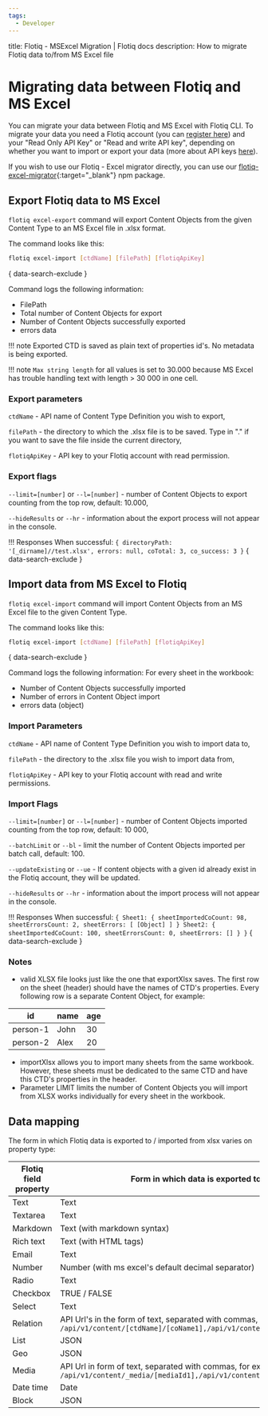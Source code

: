 ```yaml
---
tags:
  - Developer
---
```


title: Flotiq - MSExcel Migration | Flotiq docs
description: How to migrate Flotiq data to/from MS Excel file

# Migrating data between Flotiq and MS Excel

You can migrate your data between Flotiq and MS Excel with Flotiq CLI. To migrate your data you need a Flotiq account (you can [register here](http://editor.flotiq.com/register.html)) and your "Read Only API Key" or "Read and write API key", depending on whether you want to import or export your data (more about API keys [here](../API/index.md)).

If you wish to use our Flotiq - Excel migrator directly, you can use our [flotiq-excel-migrator](https://www.npmjs.com/package/flotiq-excel-migrator){:target="_blank"} npm package.

## Export Flotiq data to MS Excel

`flotiq excel-export` command will export Content Objects from the given Content Type to an MS Excel file in .xlsx format.

The command looks like this:

```bash
flotiq excel-import [ctdName] [filePath] [flotiqApiKey]
```
{ data-search-exclude }

Command logs the following information:

* FilePath
* Total number of Content Objects for export
* Number of Content Objects successfully exported
* errors data

!!! note
    Exported CTD is saved as plain text of properties id's. No metadata is being exported.

!!! note
    `Max string length` for all values is set to 30.000 because MS Excel has trouble handling text with length > 30 000 in one cell.

### Export parameters

`ctdName` - API name of Content Type Definition you wish to export,

`filePath` - the directory to which the .xlsx file is to be saved. Type in "." if you want to save the file inside the current directory,

`flotiqApiKey` - API key to your Flotiq account with read permission.

### Export flags

`--limit=[number]` or `--l=[number]` - number of Content Objects to export counting from the top row, default: 10.000,

`--hideResults` or `--hr` - information about the export process will not appear in the console.

!!! Responses
    When successful:
    ```
    {
        directoryPath: '[_dirname]//test.xlsx',
        errors: null,
        coTotal: 3,
        co_success: 3
    }
    ```
    { data-search-exclude }

## Import data from MS Excel to Flotiq

`flotiq excel-import` command will import Content Objects from an MS Excel file to the given Content Type.

The command looks like this:

```bash
flotiq excel-import [ctdName] [filePath] [flotiqApiKey]
```
{ data-search-exclude }

Command logs the following information:
For every sheet in the workbook:

* Number of Content Objects successfully imported
* Number of errors in Content Object import
* errors data (object)

### Import Parameters

`ctdName` - API name of Content Type Definition you wish to import data to,

`filePath` - the directory to the .xlsx file you wish to import data from,

`flotiqApiKey` - API key to your Flotiq account with read and write permissions.

### Import Flags

`--limit=[number]` or `--l=[number]` - number of Content Objects imported counting from the top row, default: 10 000,

`--batchLimit` or `--bl` - limit the number of Content Objects imported per batch call, default: 100.

`--updateExisting` or `--ue` - If content objects with a given id already exist in the Flotiq account, they will be updated.

`--hideResults` or `--hr` - information about the import process will not appear in the console.

!!! Responses
    When successful:
    ```
    {
        Sheet1: {
            sheetImportedCoCount: 98,
            sheetErrorsCount: 2,
            sheetErrors: [ [Object] ]
        }
        Sheet2: {
            sheetImportedCoCount: 100,
            sheetErrorsCount: 0,
            sheetErrors: []
            }
    }
    ```
    { data-search-exclude }

### Notes

* valid XLSX file looks just like the one that exportXlsx saves. The first row on the sheet (header) should have the names of CTD's properties. Every following row is a separate Content Object, for example:

| id | name | age |
|--|--|--|
| person-1 | John | 30 |
| person-2 | Alex | 20 |

* importXlsx allows you to import many sheets from the same workbook. However, these sheets must be dedicated to the same CTD and have this CTD's properties in the header.
* Parameter LIMIT limits the number of Content Objects you will import from XLSX works individually for every sheet in the workbook.

## Data mapping

The form in which Flotiq data is exported to / imported from xlsx varies on property type:

| Flotiq field property | Form in which data is exported to xlsx |
|--|--|
| Text | Text |
| Textarea | Text |
| Markdown | Text (with markdown syntax) |
| Rich text | Text (with HTML tags) |
| Email | Text |
| Number | Number (with ms excel's default decimal separator) |
| Radio | Text |
| Checkbox | TRUE / FALSE |
| Select | Text |
| Relation | API Url's in the form of text, separated with commas, for example: `/api/v1/content/[ctdName]/[coName1],/api/v1/content/[ctdName]/[coName2]` |
| List | JSON |
| Geo | JSON |
| Media | API Url in form of text, separated with commas, for example: `/api/v1/content/_media/[mediaId1],/api/v1/content/_media/[mediaId2]` |
| Date time | Date |
| Block | JSON |
